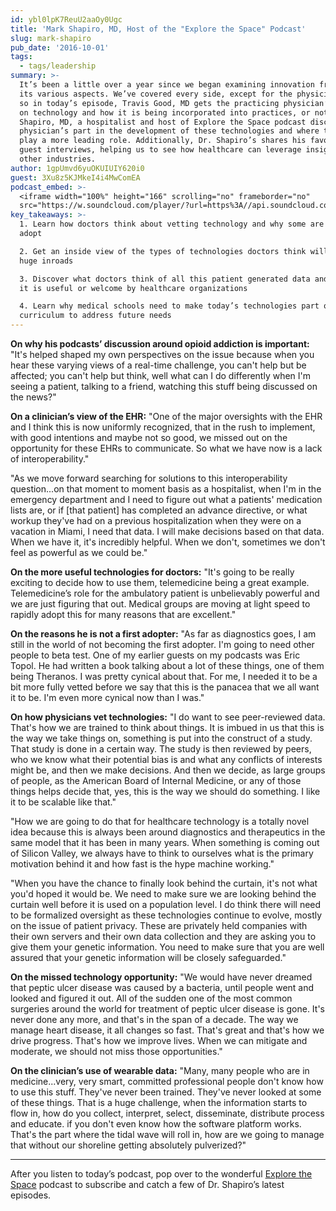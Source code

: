 ```yaml
---
id: ybl0lpK7ReuU2aaOy0Ugc
title: 'Mark Shapiro, MD, Host of the "Explore the Space" Podcast'
slug: mark-shapiro
pub_date: '2016-10-01'
tags:
  - tags/leadership
summary: >-
  It’s been a little over a year since we began examining innovation from all
  its various aspects. We’ve covered every side, except for the physician side,
  so in today’s episode, Travis Good, MD gets the practicing physician’s stance
  on technology and how it is being incorporated into practices, or not. Mark
  Shapiro, MD, a hospitalist and host of Explore the Space podcast discusses the
  physician’s part in the development of these technologies and where they could
  play a more leading role. Additionally, Dr. Shapiro’s shares his favorite
  guest interviews, helping us to see how healthcare can leverage insights from
  other industries.
author: 1gpUmvd6yuOKUIUIY620i0
guest: 3Xu8z5KJMkeI4i4MwComEA
podcast_embed: >-
  <iframe width="100%" height="166" scrolling="no" frameborder="no"
  src="https://w.soundcloud.com/player/?url=https%3A//api.soundcloud.com/tracks/278832274&amp;color=1055ff&amp;auto_play=false&amp;hide_related=false&amp;show_comments=true&amp;show_user=true&amp;show_reposts=false"></iframe>
key_takeaways: >-
  1. Learn how doctors think about vetting technology and why some are slow to
  adopt

  2. Get an inside view of the types of technologies doctors think will make
  huge inroads

  3. Discover what doctors think of all this patient generated data and whether
  it is useful or welcome by healthcare organizations

  4. Learn why medical schools need to make today’s technologies part of the
  curriculum to address future needs
---
```

**On why his podcasts’ discussion around opioid addiction is important:** "It's helped shaped my own perspectives on the issue because when you hear these varying views of a real-time challenge, you can't help but be affected; you can't help but think, well what can I do differently when I'm seeing a patient, talking to a friend, watching this stuff being discussed on the news?"

**On a clinician’s view of the EHR:**  "One of the major oversights with the EHR and I think this is now uniformly recognized, that in the rush to implement, with good intentions and maybe not so good, we missed out on the opportunity for these EHRs to communicate. So what we have now is a lack of interoperability."

"As we move forward searching for solutions to this interoperability question...on that moment to moment basis as a hospitalist, when I'm in the emergency department and I need to figure out what a patients' medication lists are, or if [that patient] has completed an advance directive, or what workup they've had on a previous hospitalization when they were on a vacation in Miami, I need that data. I will make decisions based on that data. When we have it, it's incredibly helpful. When we don't, sometimes we don't feel as powerful as we could be."

**On the more useful technologies for doctors:** "It's going to be really exciting to decide how to use them, telemedicine being a great example. Telemedicine’s role for the ambulatory patient is unbelievably powerful and we are just figuring that out. Medical groups are moving at light speed to rapidly adopt this for many reasons that are excellent."

**On the reasons he is not a first adopter:** "As far as diagnostics goes, I am still in the world of not becoming the first adopter. I'm going to need other people to beta test. One of my earlier guests on my podcasts was Eric Topol. He had written a book talking about a lot of these things, one of them being Theranos. I was pretty cynical about that. For me, I needed it to be a bit more fully vetted before we say that this is the panacea that we all want it to be. I'm even more cynical now than I was."

**On how physicians vet technologies:** "I do want to see peer-reviewed data. That's how we are trained to think about things. It is imbued in us that this is the way we take things on, something is put into the construct of a study. That study is done in a certain way. The study is then reviewed by peers, who we know what their potential bias is and what any conflicts of interests might be, and then we make decisions. And then we decide, as large groups of people, as the American Board of Internal Medicine, or any of those things helps decide that, yes, this is the way we should do something. I like it to be scalable like that."

"How we are going to do that for healthcare technology is a totally novel idea because this is always been around diagnostics and therapeutics in the same model that it has been in many years. When something is coming out of Silicon Valley, we always have to think to ourselves what is the primary motivation behind it and how fast is the hype machine working."

"When you have the chance to finally look behind the curtain, it's not what you'd hoped it would be. We need to make sure we are looking behind the curtain well before it is used on a population level. I do think there will need to be formalized oversight as these technologies continue to evolve, mostly on the issue of patient privacy. These are privately held companies with their own servers and their own data collection and they are asking you to give them your genetic information. You need to make sure that you are well assured that your genetic information will be closely safeguarded."

**On the missed technology opportunity:** "We would have never dreamed that peptic ulcer disease was caused by a bacteria, until people went and looked and figured it out. All of the sudden one of the most common surgeries around the world for treatment of peptic ulcer disease is gone. It's never done any more, and that's in the span of a decade. The way we manage heart disease, it all changes so fast. That's great and that's how we drive progress. That's how we improve lives. When we can mitigate and moderate, we should not miss those opportunities."

**On the clinician’s use of wearable data:** "Many, many people who are in medicine...very, very smart, committed professional people don't know how to use this stuff. They've never been trained. They've never looked at some of these things. That is a huge challenge, when the information starts to flow in, how do you collect, interpret, select, disseminate, distribute process and educate. if you don't even know how the software platform works. That's the part where the tidal wave will roll in, how are we going to manage that without our shoreline getting absolutely pulverized?"

----

After you listen to today’s podcast, pop over to the wonderful [Explore the Space](https://itunes.apple.com/us/podcast/explore-the-space/id993287419?mt=2) podcast to subscribe and catch a few of Dr. Shapiro’s latest episodes.
  